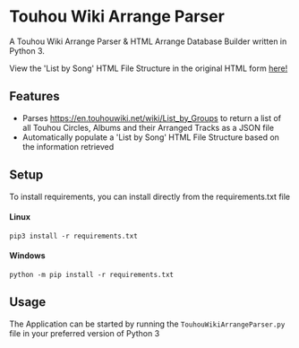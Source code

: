 # Touhou Wiki Arrange Parser

A Touhou Wiki Arrange Parser & HTML Arrange Database Builder written in Python 3.

View the 'List by Song' HTML File Structure in the original HTML form [here!](https://epicfisher.github.io/touhou-wiki-arrange-parser/root/)

## Features

* Parses https://en.touhouwiki.net/wiki/List_by_Groups to return a list of all Touhou Circles, Albums and their Arranged Tracks as a JSON file
* Automatically populate a 'List by Song' HTML File Structure based on the information retrieved

## Setup

To install requirements, you can install directly from the requirements.txt file

#### Linux

```
pip3 install -r requirements.txt
```

#### Windows

```
python -m pip install -r requirements.txt
```

## Usage
The Application can be started by running the  ```TouhouWikiArrangeParser.py``` file in your preferred version of Python 3
